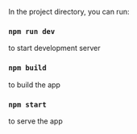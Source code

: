 In the project directory, you can run:

### `npm run dev`
to start development server
### `npm build`
to build the app
### `npm start`
to serve the app
